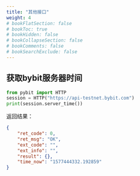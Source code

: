 ```yaml
---
title: "其他接口"
weight: 4
# bookFlatSection: false
# bookToc: true
# bookHidden: false
# bookCollapseSection: false
# bookComments: false
# bookSearchExclude: false
---
```


## 获取bybit服务器时间

```python
from pybit import HTTP
session = HTTP("https://api-testnet.bybit.com")
print(session.server_time())  
```

返回结果：
```json
{
    "ret_code": 0,
    "ret_msg": "OK",
    "ext_code": "",
    "ext_info": "",
    "result": {},
    "time_now": "1577444332.192859"
}
```

